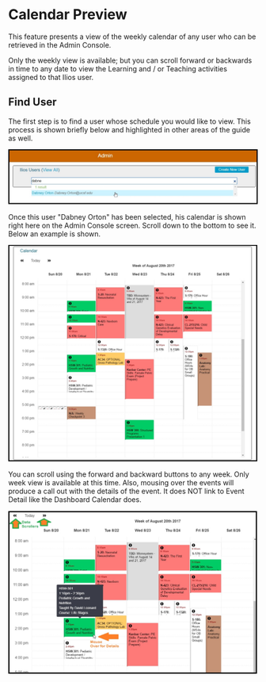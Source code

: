 # Calendar Preview

This feature presents a view of the weekly calendar of any user who can be retrieved in the Admin Console.

Only the weekly view is available; but you can scroll forward or backwards in time to any date to view the Learning and / or Teaching activities assigned to that Ilios user.

## Find User

The first step is to find a user whose schedule you would like to view. This process is shown briefly below and highlighted in other areas of the guide as well.

![](../.gitbook/assets/select_user.jpg)

Once this user "Dabney Orton" has been selected, his calendar is shown right here on the Admin Console screen. Scroll down to the bottom to see it. Below an example is shown.

![](../.gitbook/assets/sample_cal.jpg)

You can scroll using the forward and backward buttons to any week. Only week view is available at this time. Also, mousing over the events will produce a call out with the details of the event. It does NOT link to Event Detail like the Dashboard Calendar does.

![](../.gitbook/assets/mouse_over.jpg)

